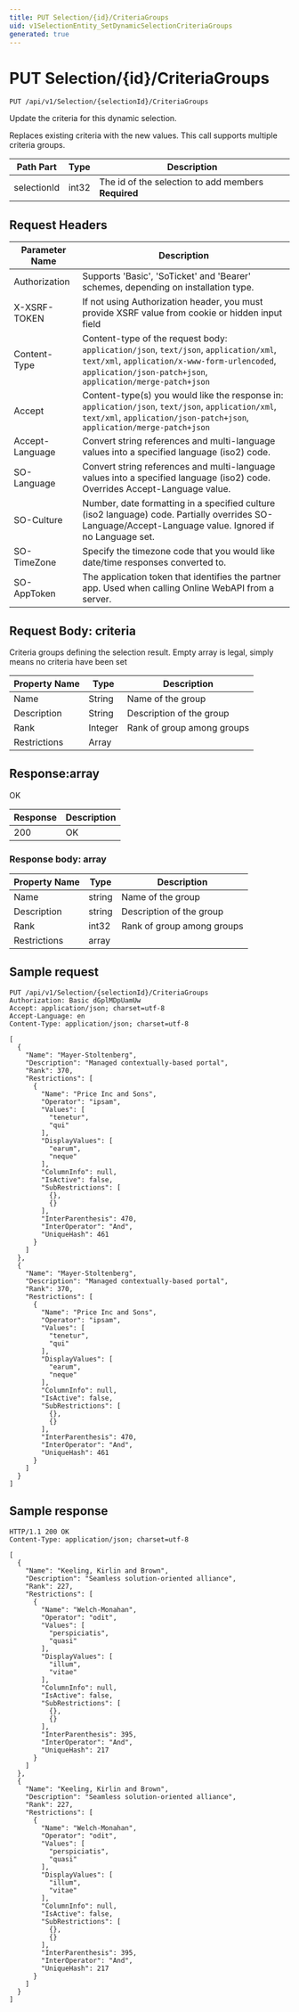```yaml
---
title: PUT Selection/{id}/CriteriaGroups
uid: v1SelectionEntity_SetDynamicSelectionCriteriaGroups
generated: true
---
```


# PUT Selection/{id}/CriteriaGroups

```http
PUT /api/v1/Selection/{selectionId}/CriteriaGroups
```

Update the criteria for this dynamic selection.


Replaces existing criteria with the new values. This call supports multiple criteria groups.





| Path Part | Type | Description |
|-----------|------|-------------|
| selectionId | int32 | The id of the selection to add members **Required** |



## Request Headers

| Parameter Name | Description |
|----------------|-------------|
| Authorization  | Supports 'Basic', 'SoTicket' and 'Bearer' schemes, depending on installation type. |
| X-XSRF-TOKEN   | If not using Authorization header, you must provide XSRF value from cookie or hidden input field |
| Content-Type | Content-type of the request body: `application/json`, `text/json`, `application/xml`, `text/xml`, `application/x-www-form-urlencoded`, `application/json-patch+json`, `application/merge-patch+json` |
| Accept         | Content-type(s) you would like the response in: `application/json`, `text/json`, `application/xml`, `text/xml`, `application/json-patch+json`, `application/merge-patch+json` |
| Accept-Language | Convert string references and multi-language values into a specified language (iso2) code. |
| SO-Language | Convert string references and multi-language values into a specified language (iso2) code. Overrides Accept-Language value. |
| SO-Culture | Number, date formatting in a specified culture (iso2 language) code. Partially overrides SO-Language/Accept-Language value. Ignored if no Language set. |
| SO-TimeZone | Specify the timezone code that you would like date/time responses converted to. |
| SO-AppToken | The application token that identifies the partner app. Used when calling Online WebAPI from a server. |

## Request Body: criteria 

Criteria groups defining the selection result. Empty array is legal, simply means no criteria have been set 

| Property Name | Type |  Description |
|----------------|------|--------------|
| Name | String | Name of the group |
| Description | String | Description of the group |
| Rank | Integer | Rank of group among groups |
| Restrictions | Array |  |

## Response:array

OK

| Response | Description |
|----------------|-------------|
| 200 | OK |

### Response body: array

| Property Name | Type |  Description |
|----------------|------|--------------|
| Name | string | Name of the group |
| Description | string | Description of the group |
| Rank | int32 | Rank of group among groups |
| Restrictions | array |  |

## Sample request

```http!
PUT /api/v1/Selection/{selectionId}/CriteriaGroups
Authorization: Basic dGplMDpUamUw
Accept: application/json; charset=utf-8
Accept-Language: en
Content-Type: application/json; charset=utf-8

[
  {
    "Name": "Mayer-Stoltenberg",
    "Description": "Managed contextually-based portal",
    "Rank": 370,
    "Restrictions": [
      {
        "Name": "Price Inc and Sons",
        "Operator": "ipsam",
        "Values": [
          "tenetur",
          "qui"
        ],
        "DisplayValues": [
          "earum",
          "neque"
        ],
        "ColumnInfo": null,
        "IsActive": false,
        "SubRestrictions": [
          {},
          {}
        ],
        "InterParenthesis": 470,
        "InterOperator": "And",
        "UniqueHash": 461
      }
    ]
  },
  {
    "Name": "Mayer-Stoltenberg",
    "Description": "Managed contextually-based portal",
    "Rank": 370,
    "Restrictions": [
      {
        "Name": "Price Inc and Sons",
        "Operator": "ipsam",
        "Values": [
          "tenetur",
          "qui"
        ],
        "DisplayValues": [
          "earum",
          "neque"
        ],
        "ColumnInfo": null,
        "IsActive": false,
        "SubRestrictions": [
          {},
          {}
        ],
        "InterParenthesis": 470,
        "InterOperator": "And",
        "UniqueHash": 461
      }
    ]
  }
]
```

## Sample response

```http_
HTTP/1.1 200 OK
Content-Type: application/json; charset=utf-8

[
  {
    "Name": "Keeling, Kirlin and Brown",
    "Description": "Seamless solution-oriented alliance",
    "Rank": 227,
    "Restrictions": [
      {
        "Name": "Welch-Monahan",
        "Operator": "odit",
        "Values": [
          "perspiciatis",
          "quasi"
        ],
        "DisplayValues": [
          "illum",
          "vitae"
        ],
        "ColumnInfo": null,
        "IsActive": false,
        "SubRestrictions": [
          {},
          {}
        ],
        "InterParenthesis": 395,
        "InterOperator": "And",
        "UniqueHash": 217
      }
    ]
  },
  {
    "Name": "Keeling, Kirlin and Brown",
    "Description": "Seamless solution-oriented alliance",
    "Rank": 227,
    "Restrictions": [
      {
        "Name": "Welch-Monahan",
        "Operator": "odit",
        "Values": [
          "perspiciatis",
          "quasi"
        ],
        "DisplayValues": [
          "illum",
          "vitae"
        ],
        "ColumnInfo": null,
        "IsActive": false,
        "SubRestrictions": [
          {},
          {}
        ],
        "InterParenthesis": 395,
        "InterOperator": "And",
        "UniqueHash": 217
      }
    ]
  }
]
```